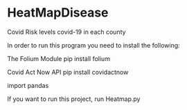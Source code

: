 # HeatMapDisease
Covid Risk levels covid-19 in each county

In order to run this program you need to install the following:

The Folium Module
pip install folium

Covid Act Now API
pip install covidactnow

import pandas

If you want to run this project, run Heatmap.py
